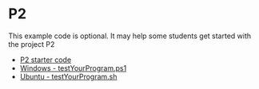 # P2

This example code is optional. It may help some students get started with the project P2

* [P2 starter code](./Program.cs)
* [Windows - testYourProgram.ps1](./testYourProgram.ps1)
* [Ubuntu - testYourProgram.sh](./testYourProgram.sh)